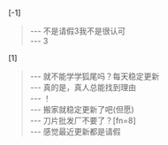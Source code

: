 
[-1] 
>--- 不是请假3我不是很认可<br>
>--- 3<br>

[1] 
>--- 就不能学学狐尾吗？每天稳定更新<br>
>--- 真的是，真人总能找到理由<br>
>--- ！<br>
>--- 搬家就稳定更新了吧(但愿)<br>
>--- 刀片批发厂不要了？[fn=8]<br>
>--- 感觉最近更新都是请假<br>

